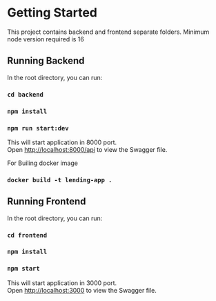 # Getting Started

This project contains backend and frontend separate folders. Minimum node version required is 16

## Running Backend

In the root directory, you can run:

### `cd backend`

### `npm install`

### `npm run start:dev`

This will start application in 8000 port.\
Open [http://localhost:8000/api](http://localhost:8000/api) to view the Swagger file.

For Builing docker image

### `docker build -t lending-app .  `

## Running Frontend

In the root directory, you can run:

### `cd frontend`

### `npm install`

### `npm start`

This will start application in 3000 port.\
Open [http://localhost:3000](http://localhost:3000) to view the Swagger file.


